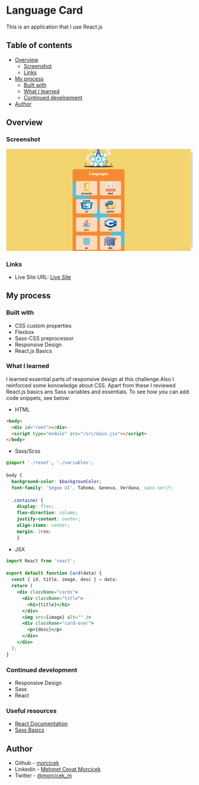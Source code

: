 # Language Card

This is an application that I use React.js

## Table of contents

- [Overview](#overview)
  - [Screenshot](#screenshot)
  - [Links](#links)
- [My process](#my-process)
  - [Built with](#built-with)
  - [What I learned](#what-i-learned)
  - [Continued development](#continued-development)
- [Author](#author)

## Overview

### Screenshot

![](./LanguageCards.png)

### Links

- Live Site URL: [Live Site]()

## My process

### Built with

- CSS custom properties
- Flexbox
- Sass-CSS preprocessor
- Responsive Design
- React.js Basics

### What I learned

I learned essential parts of responsive design at this challenge.Also I reinforced some konowledge about CSS.
Apart from these I reviewed React.js basics ans Sass variables and essentials.
To see how you can add code snippets, see below:

- HTML

```html
<body>
  <div id="root"></div>
  <script type="module" src="/src/main.jsx"></script>
</body>
```

- Sass/Scss

```scss
@import './reset', './variables';

body {
  background-color: $backgrounColor;
  font-family: 'Segoe UI', Tahoma, Geneva, Verdana, sans-serif;

  .container {
    display: flex;
    flex-direction: column;
    justify-content: center;
    align-items: center;
    margin: 2rem;
    }
```

- JSX

```jsx
import React from 'react';

export default function Card(data) {
  const { id, title, image, desc } = data;
  return (
    <div className="cards">
      <div className="title">
        <h1>{title}</h1>
      </div>
      <img src={image} alt="" />
      <div className="card-over">
        <p>{desc}</p>
      </div>
    </div>
  );
}
```

### Continued development

- Responsive Design
- Sass
- React

### Useful resources

- [React Documentation](https://react.dev/)
- [Sass Basics](https://sass-lang.com/guide/)

## Author

- Github - [morcicek](https://github.com/morcicek)
- Linkedin - [Mehmet Cevat Morcicek](https://linkedin.com/in/mehmet-cevat-morcicek-b50a29178)
- Twitter - [@morcicek_m](https://twitter.com/morcicek_m)
